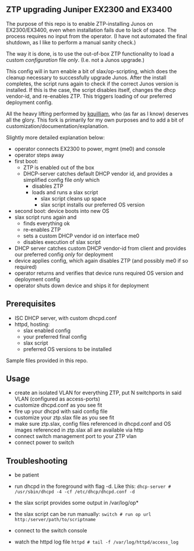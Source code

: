 ## ZTP upgrading Juniper EX2300 and EX3400 

The purpose of this repo is to enable ZTP-installing Junos on EX2300/EX3400, even when installation fails due to lack of space. The process requires no input from the operator. (I have not automated the final shutdown, as I like to perform a manual sanity check.)

The way it is done, is to use the out-of-box ZTP functionality to load a custom *configuration* file *only*. (I.e. not a Junos upgrade.) 

This config will in turn enable a bit of slax/op-scripting, which does the cleanup necessary to successfully upgrade Junos. After the install completes, the script runs again to check if the correct Junos version is installed. If this is the case, the script disables itself, changes the dhcp vendor-id, and re-enables ZTP. This triggers loading of our preferred deployment config.

All the heavy lifting performed by [kquilliam](https://github.com/kquilliam/juniper-ztp), who (as far as I know) deserves all the glory. This fork is primarily for my own purposes and to add a bit of customization/documentation/explanation.


Slightly more detailed explanation below:

* operator connects EX2300 to power, mgmt (me0) and console
* operator steps away
* first boot:
  * ZTP is enabled out of the box
  * DHCP-server catches default DHCP vendor id, and provides a simplified config file *only* which 
    * disables ZTP
    * loads and runs a slax script
      * slax script cleans up space
      * slax script installs our preferred OS version
* second boot: device boots into new OS
* slax script runs again and
  * finds everything ok
  * re-enables ZTP
  * sets a custom DHCP vendor id on interface me0
  * disables execution of slax script
* DHCP server catches custom DHCP vendor-id from client and provides our preferred config *only* for deployment
* device applies config, which again disables ZTP (and possibly me0 if so required)
* operator returns and verifies that device runs required OS version and deployment config
* operator shuts down device and ships it for deployment



## Prerequisites

* ISC DHCP server, with custom dhcpd.conf
* httpd, hosting:
  * slax enabled config
  * your preferred final config
  * slax script
  * preferred OS versions to be installed

Sample files provided in this repo.


## Usage

* create an isolated VLAN for everything ZTP, put N switchports in said VLAN (configured as access-ports)
* customize dhcpd.conf as you see fit
* fire up your dhcpd with said config file
* customize your ztp.slax file as you see fit
* make sure ztp.slax, config files referenced in dhcpd.conf and OS images referenced in ztp.slax all are available via http
* connect switch management port to your ZTP vlan
* connect power to switch


## Troubleshooting

* be patient

* run dhcpd in the foreground with flag -d. Like this:
```dhcp-server # /usr/sbin/dhcpd -4 -cf /etc/dhcp/dhcpd.conf -d```
* the slax script provides some output in /var/log/op*
* the slax script can be run manually:
```switch # run op url http:/server/path/to/scriptname```
* connect to the switch console
* watch the httpd log file
 ```httpd # tail -f /var/log/httpd/access_log```
